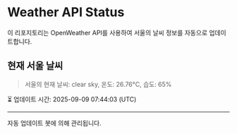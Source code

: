 
# Weather API Status

이 리포지토리는 OpenWeather API를 사용하여 서울의 날씨 정보를 자동으로 업데이트합니다.

## 현재 서울 날씨
> 서울의 현재 날씨: clear sky, 온도: 26.76°C, 습도: 65%

⏳ 업데이트 시간: 2025-09-09 07:44:03 (UTC)

---
자동 업데이트 봇에 의해 관리됩니다.
